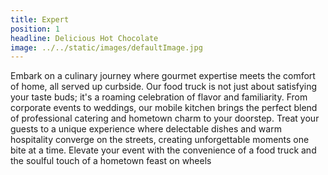 ```yaml
---
title: Expert
position: 1
headline: Delicious Hot Chocolate
image: ../../static/images/defaultImage.jpg
---
```

Embark on a culinary journey where gourmet expertise meets the comfort of home, all served up curbside. Our food truck is not just about satisfying your taste buds; it's a roaming celebration of flavor and familiarity. From corporate events to weddings, our mobile kitchen brings the perfect blend of professional catering and hometown charm to your doorstep. Treat your guests to a unique experience where delectable dishes and warm hospitality converge on the streets, creating unforgettable moments one bite at a time. Elevate your event with the convenience of a food truck and the soulful touch of a hometown feast on wheels

